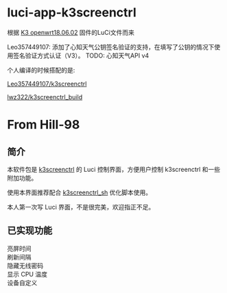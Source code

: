# luci-app-k3screenctrl
根据 [K3 openwrt18.06.02](https://www.right.com.cn/forum/thread-466672-1-1.html) 固件的LuCi文件而来

Leo357449107: 添加了心知天气公钥签名验证的支持，在填写了公钥的情况下使用签名验证方式认证（V3）。 TODO: 心知天气API v4

个人编译的时候搭配的是:

[Leo357449107/k3screenctrl](https://github.com/Leo357449107/k3screenctrl)

[lwz322/k3screenctrl_build](https://github.com/lwz322/k3screenctrl_build)

# From Hill-98
## 简介 

本软件包是 [k3screenctrl](https://github.com/updateing/k3screenctrl) 的 Luci 控制界面，方便用户控制 k3screenctrl 和一些附加功能。  

使用本界面推荐配合 [k3screenctrl_sh](https://github.com/Hill-98/k3screenctrl_sh) 优化脚本使用。

本人第一次写 Luci 界面，不是很完美，欢迎指正不足。

## 已实现功能

亮屏时间  
刷新间隔  
隐藏无线密码  
显示 CPU 温度  
设备自定义
